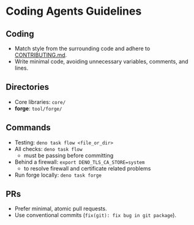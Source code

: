 # Coding Agents Guidelines

## Coding

- Match style from the surrounding code and adhere to
  [CONTRIBUTING.md](./CONTRIBUTING.md).
- Write minimal code, avoiding unnecessary variables, comments, and lines.

## Directories

- Core libraries: `core/`
- **forge**: `tool/forge/`

## Commands

- Testing: `deno task flow <file_or_dir>`
- All checks: `deno task flow`
  - must be passing before committing
- Behind a firewall: `export DENO_TLS_CA_STORE=system`
  - to resolve firewall and certificate related problems
- Run forge locally: `deno task forge`

## PRs

- Prefer minimal, atomic pull requests.
- Use conventional commits (`fix(git): fix bug in git package`).

